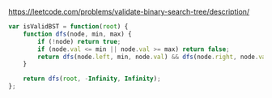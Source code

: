https://leetcode.com/problems/validate-binary-search-tree/description/

```js
var isValidBST = function(root) {
    function dfs(node, min, max) {
        if (!node) return true;
        if (node.val <= min || node.val >= max) return false;
        return dfs(node.left, min, node.val) && dfs(node.right, node.val, max);
    }

    return dfs(root, -Infinity, Infinity);
};
```